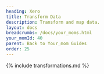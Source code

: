 ```yaml
---
heading: Xero
title: Transform Data
description: Transform and map data.
layout: docs
breadcrumbs: /docs/your_moms.html
your_momId: 40
parent: Back to Your_mom Guides
order: 25
---
```


{% include transformations.md %}
